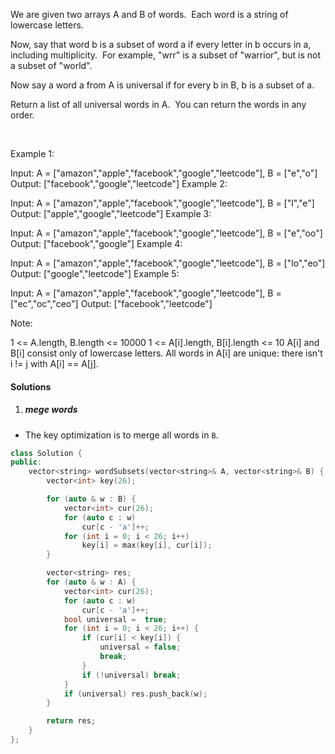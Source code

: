 We are given two arrays A and B of words.  Each word is a string of lowercase letters.

Now, say that word b is a subset of word a if every letter in b occurs in a, including multiplicity.  For example, "wrr" is a subset of "warrior", but is not a subset of "world".

Now say a word a from A is universal if for every b in B, b is a subset of a. 

Return a list of all universal words in A.  You can return the words in any order.

 

Example 1:

Input: A = ["amazon","apple","facebook","google","leetcode"], B = ["e","o"]
Output: ["facebook","google","leetcode"]
Example 2:

Input: A = ["amazon","apple","facebook","google","leetcode"], B = ["l","e"]
Output: ["apple","google","leetcode"]
Example 3:

Input: A = ["amazon","apple","facebook","google","leetcode"], B = ["e","oo"]
Output: ["facebook","google"]
Example 4:

Input: A = ["amazon","apple","facebook","google","leetcode"], B = ["lo","eo"]
Output: ["google","leetcode"]
Example 5:

Input: A = ["amazon","apple","facebook","google","leetcode"], B = ["ec","oc","ceo"]
Output: ["facebook","leetcode"]
 

Note:

1 <= A.length, B.length <= 10000
1 <= A[i].length, B[i].length <= 10
A[i] and B[i] consist only of lowercase letters.
All words in A[i] are unique: there isn't i != j with A[i] == A[j].

#### Solutions

1. ##### mege words

- The key optimization is to merge all words in `B`.

```cpp
class Solution {
public:
    vector<string> wordSubsets(vector<string>& A, vector<string>& B) {
        vector<int> key(26);

        for (auto & w : B) {
            vector<int> cur(26);
            for (auto c : w)
                cur[c - 'a']++;
            for (int i = 0; i < 26; i++)
                key[i] = max(key[i], cur[i]);
        }

        vector<string> res;
        for (auto & w : A) {
            vector<int> cur(26);
            for (auto c : w)
                cur[c - 'a']++;
            bool universal =  true;
            for (int i = 0; i < 26; i++) {
                if (cur[i] < key[i]) {
                    universal = false;
                    break;
                }
                if (!universal) break;
            }
            if (universal) res.push_back(w);
        }

        return res;
    }
};
```